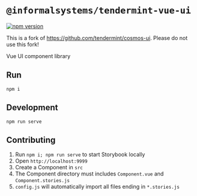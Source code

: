 # `@informalsystems/tendermint-vue-ui`

[![npm version](https://img.shields.io/npm/v/@informalsystems/tendermint-vue-ui)](https://www.npmjs.com/package/@informalsystems/tendermint-vue-ui)

This is a fork of <https://github.com/tendermint/cosmos-ui>. Please do not use
this fork!

Vue UI component library

## Run

```
npm i
```

## Development

```
npm run serve
```

## Contributing

1. Run `npm i; npm run serve` to start Storybook locally
2. Open `http://localhost:9999`
3. Create a Component in `src`
4. The Component directory must includes `Component.vue` and `Component.stories.js`
5. `config.js` will automatically import all files ending in `*.stories.js`
